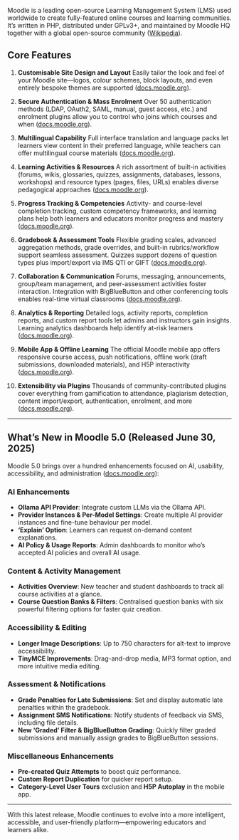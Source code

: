 Moodle is a leading open-source Learning Management System (LMS) used worldwide to create fully-featured online courses
and learning communities. It’s written in PHP, distributed under GPLv3+, and maintained by Moodle HQ together with a
global open-source community ([Wikipedia][1]).

## Core Features

1. **Customisable Site Design and Layout**
   Easily tailor the look and feel of your Moodle site—logos, colour schemes, block layouts, and even entirely bespoke
   themes are supported ([docs.moodle.org][2]).

2. **Secure Authentication & Mass Enrolment**
   Over 50 authentication methods (LDAP, OAuth2, SAML, manual, guest access, etc.) and enrolment plugins allow you to
   control who joins which courses and when ([docs.moodle.org][2]).

3. **Multilingual Capability**
   Full interface translation and language packs let learners view content in their preferred language, while teachers
   can offer multilingual course materials ([docs.moodle.org][2]).

4. **Learning Activities & Resources**
   A rich assortment of built-in activities (forums, wikis, glossaries, quizzes, assignments, databases, lessons,
   workshops) and resource types (pages, files, URLs) enables diverse pedagogical approaches ([docs.moodle.org][2]).

5. **Progress Tracking & Competencies**
   Activity- and course-level completion tracking, custom competency frameworks, and learning plans help both learners
   and educators monitor progress and mastery ([docs.moodle.org][2]).

6. **Gradebook & Assessment Tools**
   Flexible grading scales, advanced aggregation methods, grade overrides, and built-in rubrics/workflow support
   seamless assessment. Quizzes support dozens of question types plus import/export via IMS QTI or
   GIFT ([docs.moodle.org][2]).

7. **Collaboration & Communication**
   Forums, messaging, announcements, group/team management, and peer-assessment activities foster interaction.
   Integration with BigBlueButton and other conferencing tools enables real-time virtual
   classrooms ([docs.moodle.org][2]).

8. **Analytics & Reporting**
   Detailed logs, activity reports, completion reports, and custom report tools let admins and instructors gain
   insights. Learning analytics dashboards help identify at-risk learners ([docs.moodle.org][2]).

9. **Mobile App & Offline Learning**
   The official Moodle mobile app offers responsive course access, push notifications, offline work (draft submissions,
   downloaded materials), and H5P interactivity ([docs.moodle.org][2]).

10. **Extensibility via Plugins**
    Thousands of community-contributed plugins cover everything from gamification to attendance, plagiarism detection,
    content import/export, authentication, enrolment, and more ([docs.moodle.org][2]).

---

## What’s New in Moodle 5.0 (Released June 30, 2025)

Moodle 5.0 brings over a hundred enhancements focused on AI, usability, accessibility, and
administration ([docs.moodle.org][3]):

### AI Enhancements

- **Ollama API Provider**: Integrate custom LLMs via the Ollama API.
- **Provider Instances & Per-Model Settings**: Create multiple AI provider instances and fine-tune behaviour per model.
- **‘Explain’ Option**: Learners can request on-demand content explanations.
- **AI Policy & Usage Reports**: Admin dashboards to monitor who’s accepted AI policies and overall AI usage.

### Content & Activity Management

- **Activities Overview**: New teacher and student dashboards to track all course activities at a glance.
- **Course Question Banks & Filters**: Centralised question banks with six powerful filtering options for faster quiz
  creation.

### Accessibility & Editing

- **Longer Image Descriptions**: Up to 750 characters for alt-text to improve accessibility.
- **TinyMCE Improvements**: Drag-and-drop media, MP3 format option, and more intuitive media editing.

### Assessment & Notifications

- **Grade Penalties for Late Submissions**: Set and display automatic late penalties within the gradebook.
- **Assignment SMS Notifications**: Notify students of feedback via SMS, including file details.
- **New ‘Graded’ Filter & BigBlueButton Grading**: Quickly filter graded submissions and manually assign grades to
  BigBlueButton sessions.

### Miscellaneous Enhancements

- **Pre-created Quiz Attempts** to boost quiz performance.
- **Custom Report Duplication** for quicker report setup.
- **Category-Level User Tours** exclusion and **H5P Autoplay** in the mobile app.

---

With this latest release, Moodle continues to evolve into a more intelligent, accessible, and user-friendly
platform—empowering educators and learners alike.

[1]: https://en.wikipedia.org/wiki/Moodle?utm_source=adorsys-gis "Moodle"

[2]: https://docs.moodle.org/en/Features?utm_source=adorsys-gis "Features - MoodleDocs"

[3]: https://docs.moodle.org/en/New_features?utm_source=adorsys-gis "New features - MoodleDocs"
